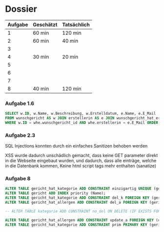 # Dossier

| Aufgabe | Geschätzt | Tatsächlich |
| ------- | --------- | ----------- |
| 1       | 60 min    | 120 min     |
| 2       | 60 min    | 40 min      |
| 3       |           |             |
| 4       | 30 min    | 20 min      |
| 5       |           |             |
| 6       |           |             |
| 7       |           |             |
| 8       | 40 min    | 120 min     |

### Aufgabe 1.6

```sql
SELECT w.ID, w.Name, w.Beschreibung, w.Erstelldatum, e.Name, e.E_Mail
FROM wunschgericht AS w JOIN erstellerin AS e JOIN wunschgericht_hat_erstellerin AS whe
WHERE w.ID = whe.wunschgericht_id AND whe.erstellerin = e.E_Mail ORDER BY w.Erstelldatum DESC LIMIT 5;
```

### Aufgabe 2.3

SQL Injections konnten durch ein einfaches Sanitizen behoben werden

XSS wurde dadurch unschädlich gemacht, dass keine GET parameter direkt in die Webseite eingebaut wurden, und dadurch, dass alle einträge, welche in die Datenbank kommen, Keine html script tags mehr enthalten (sanatize)

### Aufgabe 8

```sql
ALTER TABLE gericht_hat_kategorie ADD CONSTRAINT einzigartig UNIQUE (gericht_id, kategorie_id);
ALTER TABLE gericht ADD INDEX priority (Name);
ALTER TABLE gericht_hat_kategorie ADD CONSTRAINT del_k FOREIGN KEY (gericht_id) REFERENCES gericht(id) ON DELETE CASCADE;
ALTER TABLE gericht_hat_allergen ADD CONSTRAINT del_a FOREIGN KEY (gericht_id) REFERENCES gericht(id) ON DELETE CASCADE;

-- ALTER TABLE kategorie ADD CONSTRAINT no_del ON DELETE (IF EXISTS FOREIGN KEY (eltern_id)) NO ACTION;

ALTER TABLE gericht_hat_allergen ADD CONSTRAINT update_a FOREIGN KEY (code) REFERENCES allergen(code) ON UPDATE CASCADE;
ALTER TABLE gericht_hat_kategorie ADD CONSTRAINT prim PRIMARY KEY (gericht_id, kategorie_id);
```


